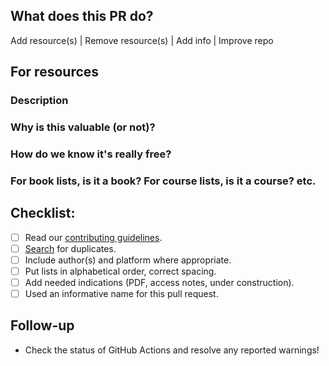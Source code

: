 ## What does this PR do?
Add resource(s) | Remove resource(s) | Add info | Improve repo

## For resources
### Description

### Why is this valuable (or not)?

### How do we know it's really free?

### For book lists, is it a book? For course lists, is it a course? etc.


## Checklist:
- [ ] Read our [contributing guidelines](https://github.com/EbookFoundation/free-programming-books/blob/main/docs/CONTRIBUTING.md).
- [ ] [Search](https://ebookfoundation.github.io/free-programming-books-search/) for duplicates.
- [ ] Include author(s) and platform where appropriate.
- [ ] Put lists in alphabetical order, correct spacing.
- [ ] Add needed indications (PDF, access notes, under construction).
- [ ] Used an informative name for this pull request.

## Follow-up

- Check the status of GitHub Actions and resolve any reported warnings!